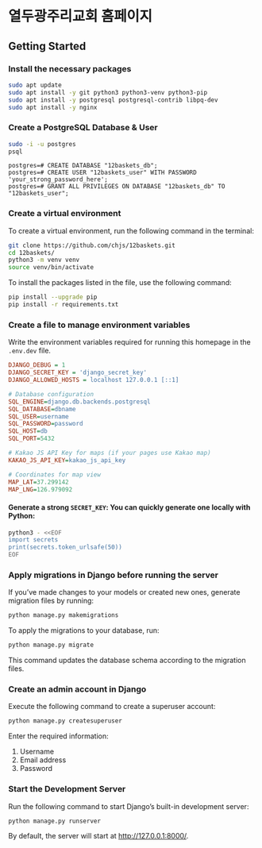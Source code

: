 # 열두광주리교회 홈페이지

## Getting Started

### Install the necessary packages
```bash
sudo apt update
sudo apt install -y git python3 python3-venv python3-pip
sudo apt install -y postgresql postgresql-contrib libpq-dev
sudo apt install -y nginx
```

### Create a PostgreSQL Database & User
```bash
sudo -i -u postgres
psql
```

```
postgres=# CREATE DATABASE "12baskets_db";
postgres=# CREATE USER "12baskets_user" WITH PASSWORD 'your_strong_password_here';
postgres=# GRANT ALL PRIVILEGES ON DATABASE "12baskets_db" TO "12baskets_user";
```

### Create a virtual environment 
To create a virtual environment, run the following command in the terminal:
```bash
git clone https://github.com/chjs/12baskets.git
cd 12baskets/
python3 -m venv venv
source venv/bin/activate
```
To install the packages listed in the file, use the following command:
```bash
pip install --upgrade pip
pip install -r requirements.txt
```

### Create a file to manage environment variables
Write the environment variables required for running this homepage in the ```.env.dev``` file.
```ini
DJANGO_DEBUG = 1
DJANGO_SECRET_KEY = 'django_secret_key'
DJANGO_ALLOWED_HOSTS = localhost 127.0.0.1 [::1]

# Database configuration
SQL_ENGINE=django.db.backends.postgresql
SQL_DATABASE=dbname
SQL_USER=username
SQL_PASSWORD=password
SQL_HOST=db
SQL_PORT=5432

# Kakao JS API Key for maps (if your pages use Kakao map)
KAKAO_JS_API_KEY=kakao_js_api_key

# Coordinates for map view
MAP_LAT=37.299142
MAP_LNG=126.979092
```
#### Generate a strong ```SECRET_KEY```: You can quickly generate one locally with Python:
```bash
python3 - <<EOF
import secrets
print(secrets.token_urlsafe(50))
EOF
```

### Apply migrations in Django before running the server
If you’ve made changes to your models or created new ones, generate migration files by running:
```bash
python manage.py makemigrations
```
To apply the migrations to your database, run:
```bash
python manage.py migrate
```
This command updates the database schema according to the migration files.

### Create an admin account in Django
Execute the following command to create a superuser account:
```bash
python manage.py createsuperuser
```
Enter the required information:
1. Username
2. Email address
3. Password

### Start the Development Server
Run the following command to start Django’s built-in development server:
```bash
python manage.py runserver
```
By default, the server will start at http://127.0.0.1:8000/.
